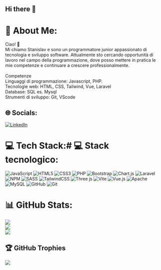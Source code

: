 ## Hi there 👋

# 💫 About Me:
Ciao! 👋<br>Mi chiamo Stanislav e sono un programmatore junior appassionato di tecnologia e sviluppo software. Attualmente sto cercando opportunità di lavoro nel campo della programmazione, dove posso mettere in pratica le mie competenze e continuare a crescere professionalmente.<br><br>Competenze<br>Linguaggi di programmazione: Javascript, PHP.<br>Tecnologie web: HTML, CSS, Tailwind, Vue, Laravel<br>Database: SQL es. Mysql<br>Strumenti di sviluppo: Git, VScode


## 🌐 Socials:
[![LinkedIn](https://img.shields.io/badge/LinkedIn-%230077B5.svg?logo=linkedin&logoColor=white)](https://linkedin.com/in/StanislavTryfenko) 

# 💻 Tech Stack:# 💻 Stack tecnologico:
![JavaScript](https://img.shields.io/badge/javascript-%23323330.svg?style=flat&logo=javascript&logoColor=%23F7DF1E) ![HTML5](https://img.shields.io/badge/html5-%23E34F26.svg?style=flat&logo=html5&logoColor=white) ![CSS3](https://img.shields.io/badge/css3-%231572B6.svg?style=flat&logo=css3&logoColor=white) ![PHP](https://img.shields.io/badge/php-%23777BB4.svg?style=flat&logo=php&logoColor=white) ![Bootstrap](https://img.shields.io/badge/bootstrap-%238511FA.svg?style=flat&logo=bootstrap&logoColor=white) ![Chart.js](https://img.shields.io/badge/chart.js-F5788D.svg?style=flat&logo=chart.js&logoColor=white) ![Laravel](https://img.shields.io/badge/laravel-%23FF2D20.svg?style=flat&logo=laravel&logoColor=white) ![NPM](https://img.shields.io/badge/NPM-%23CB3837.svg?style=flat&logo=npm&logoColor=white) ![SASS](https://img.shields.io/badge/SASS-hotpink.svg?style=flat&logo=SASS&logoColor=white) ![TailwindCSS](https://img.shields.io/badge/tailwindcss-%2338B2AC.svg?style=flat&logo=tailwind-css&logoColor=white) ![Three js](https://img.shields.io/badge/threejs-black?style=flat&logo=three.js&logoColor=white) ![Vite](https://img.shields.io/badge/vite-%23646CFF.svg?style=flat&logo=vite&logoColor=white) ![Vue.js](https://img.shields.io/badge/vue.js-%2335495e.svg?style=flat&logo=vuedotjs&logoColor=%234FC08D) ![Apache](https://img.shields.io/badge/apache-%23D42029.svg?style=flat&logo=apache&logoColor=white) ![MySQL](https://img.shields.io/badge/mysql-4479A1.svg?style=flat&logo=mysql&logoColor=white) ![GitHub](https://img.shields.io/badge/github-%23121011.svg?style=flat&logo=github&logoColor=white) ![Git](https://img.shields.io/badge/git-%23F05033.svg?style=flat&logo=git&logoColor=white)
# 📊 GitHub Stats:
![](https://github-readme-stats.vercel.app/api?username=StanislavTryfenko&theme=dark&hide_border=false&include_all_commits=true&count_private=false)<br/>
![](https://github-readme-streak-stats.herokuapp.com/?user=StanislavTryfenko&theme=dark&hide_border=false)<br/>
![](https://github-readme-stats.vercel.app/api/top-langs/?username=StanislavTryfenko&theme=dark&hide_border=false&include_all_commits=true&count_private=false&layout=compact)

## 🏆 GitHub Trophies
![](https://github-profile-trophy.vercel.app/?username=StanislavTryfenko&theme=radical&no-frame=false&no-bg=true&margin-w=4)

<!-- Proudly created with GPRM ( https://gprm.itsvg.in ) -->

